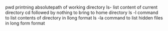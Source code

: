 pwd printning absolutepath of working directory
ls- list content of current directory
cd followed by nothing to bring to home directory
ls -l command to list contents of directory in llong format
ls -la command to list hidden files in long form format
